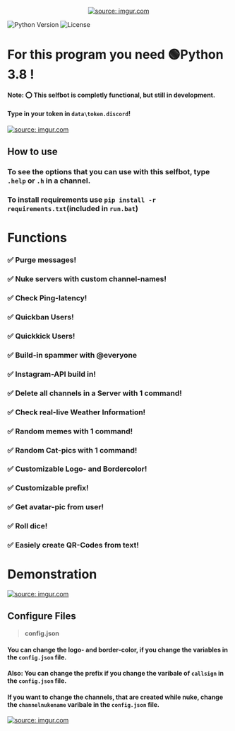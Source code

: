 <div align="center">
        <p> <a href="https://imgur.com/YiOHJ4u"><img src="https://i.imgur.com/YiOHJ4u.png" title="source: imgur.com" /></a> </p>
</div>

![Python Version](https://img.shields.io/badge/python-3.8-blue.svg?style=for-the-badge) ![License](https://img.shields.io/github/license/mashape/apistatus.svg?style=for-the-badge)
# For this program you need **🟢Python 3.8** !
####  Note: ⭕ This selfbot is completly functional, but still in development.
#### Type in your token in ``data\token.discord``!
<a href="https://imgur.com/5DMO8NT"><img src="https://i.imgur.com/5DMO8NT.png" title="source: imgur.com" /></a>

## How to use
### To see the options that you can use with this selfbot, type `.help` or `.h` in a channel.
### To install requirements use `pip install -r requirements.txt`(included in ``run.bat``)
# Functions
### ✅ Purge messages!
### ✅ Nuke servers with custom channel-names!
### ✅ Check Ping-latency!
### ✅ Quickban Users!
### ✅ Quickkick Users!
### ✅ Build-in spammer with @everyone
### ✅ Instagram-API build in!
### ✅ Delete all channels in a Server with 1 command!
### ✅ Check real-live Weather Information!
### ✅ Random memes with 1 command!
### ✅ Random Cat-pics with 1 command!
### ✅ Customizable Logo- and Bordercolor!
### ✅ Customizable prefix!
### ✅ Get avatar-pic from user!
### ✅ Roll dice!
### ✅ Easiely create QR-Codes from text!

# Demonstration
<a href="https://imgur.com/yY2K3Eg"><img src="https://i.imgur.com/yY2K3Eg.gif" title="source: imgur.com" /></a>

## Configure Files
> __**config.json**__
#### You can change the logo- and border-color, if you change the variables in the `config.json` file.
#### Also: You can change the prefix if you change the varibale of ``callsign`` in the `config.json` file.
#### If you want to change the channels, that are created while nuke, change the ``channelnukename`` varibale in the `config.json` file.
<a href="https://imgur.com/4SwMNtj"><img src="https://i.imgur.com/4SwMNtj.jpg?1" title="source: imgur.com" /></a>

